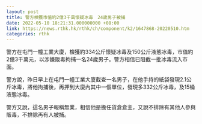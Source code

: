 ```yaml
---
layout: post
title: 警方檢獲市值約2億3千萬懷疑冰毒　24歲男子被捕
date: 2022-05-10 18:21:31.000000000 +08:00
link: https://news.rthk.hk/rthk/ch/component/k2/1647868-20220510.htm
categories: rthk
---
```


警方在屯門一幢工業大廈，檢獲約334公斤懷疑冰毒及150公斤液態冰毒，市值約2億3千萬元，以涉嫌販毒拘捕一名24歲男子。警方相信已阻截一批冰毒流入市面。

警方說，昨日早上在屯門一幢工業大廈截查一名男子，在他手持的紙袋發現2.1公斤冰毒，將他拘捕後，再押到大廈內其中一個單位，發現多332公斤冰毒，及15桶液態冰毒。

警方又說，這名男子報稱無業，相信他是擔任貨倉倉主，又說不排除有其他人參與販毒，不排除再有人被捕。
